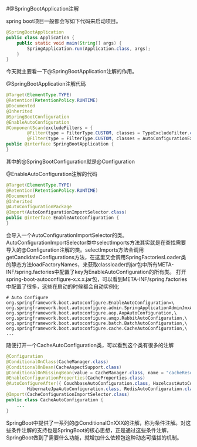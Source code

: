 #@SpringBootApplication注解

spring boot项目一般都会写如下代码来启动项目。

```java
@SpringBootApplication  
public class Application {  
    public static void main(String[] args) {  
        SpringApplication.run(Application.class, args);  
    }  
}
```
今天就主要看一下@SpringBootApplication注解的作用。

@SpringBootApplication注解代码

```java
@Target(ElementType.TYPE)
@Retention(RetentionPolicy.RUNTIME)
@Documented
@Inherited
@SpringBootConfiguration
@EnableAutoConfiguration
@ComponentScan(excludeFilters = {
		@Filter(type = FilterType.CUSTOM, classes = TypeExcludeFilter.class),
		@Filter(type = FilterType.CUSTOM, classes = AutoConfigurationExcludeFilter.class) })
public @interface SpringBootApplication {
}
```
其中的@SpringBootConfiguration就是@Configuration

@EnableAutoConfiguration注解的代码
```java
@Target(ElementType.TYPE)
@Retention(RetentionPolicy.RUNTIME)
@Documented
@Inherited
@AutoConfigurationPackage
@Import(AutoConfigurationImportSelector.class)
public @interface EnableAutoConfiguration {
}
```
会导入一个AutoConfigurationImportSelector的类。
AutoConfigurationImportSelector类中selectImports方法其实就是在查找需要导入的@Configuration注解的类。selectImports方法会调用getCandidateConfigurations方法，在这里又会调用SpringFactoriesLoader类的静态方法loadFactoryNames，来获取classloader的jar包中所有META-INF/spring.factories中配置了key为EnableAutoConfiguration的所有类。
打开spring-boot-autoconfigure-x.x.x.jar包，可以看到META-INF/spring.factories中配置了很多，这些在启动的时候都会自动实例化
```
# Auto Configure
org.springframework.boot.autoconfigure.EnableAutoConfiguration=\
org.springframework.boot.autoconfigure.admin.SpringApplicationAdminJmxAutoConfiguration,\
org.springframework.boot.autoconfigure.aop.AopAutoConfiguration,\
org.springframework.boot.autoconfigure.amqp.RabbitAutoConfiguration,\
org.springframework.boot.autoconfigure.batch.BatchAutoConfiguration,\
org.springframework.boot.autoconfigure.cache.CacheAutoConfiguration,\
...
```
随便打开一个CacheAutoConfiguration类，可以看到这个类有很多的注解

```java
@Configuration
@ConditionalOnClass(CacheManager.class)
@ConditionalOnBean(CacheAspectSupport.class)
@ConditionalOnMissingBean(value = CacheManager.class, name = "cacheResolver")
@EnableConfigurationProperties(CacheProperties.class)
@AutoConfigureAfter({ CouchbaseAutoConfiguration.class, HazelcastAutoConfiguration.class,
		HibernateJpaAutoConfiguration.class, RedisAutoConfiguration.class })
@Import(CacheConfigurationImportSelector.class)
public class CacheAutoConfiguration {
    ...
}
```
SpringBoot中提供了一系列的@ConditionalOnXXX的注解，称为条件注解。对这些条件注解的支持也是SpringBoot的核心思想，正是通过这些条件注解，SpringBoot做到了需要什么功能，就增加什么依赖包这种动态可插拔的机制。


